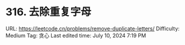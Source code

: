 # 316. 去除重复字母

URL: https://leetcode.cn/problems/remove-duplicate-letters/
Difficulty: Medium
Tag: 贪心
Last edited time: July 10, 2024 7:19 PM
